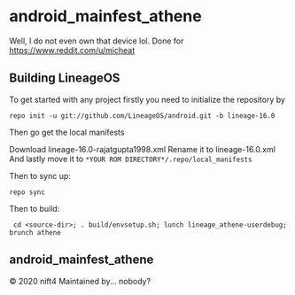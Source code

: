 # android_mainfest_athene
Well, I do not even own that device lol. Done for https://www.reddit.com/u/micheat
## Building LineageOS
To get started with any project firstly you need to initialize the repository by

    repo init -u git://github.com/LineageOS/android.git -b lineage-16.0

Then go get the local manifests

Download lineage-16.0-rajatgupta1998.xml
Rename it to lineage-16.0.xml
And lastly move it to `*YOUR ROM DIRECTORY*/.repo/local_manifests`

Then to sync up:

    repo sync

Then to build:

     cd <source-dir>; . build/envsetup.sh; lunch lineage_athene-userdebug; brunch athene

## android_mainfest_athene
© 2020 nift4
Maintained by... nobody?

